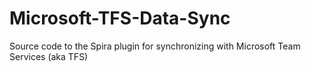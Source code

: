 # Microsoft-TFS-Data-Sync
Source code to the Spira plugin for synchronizing with Microsoft Team Services (aka TFS)
